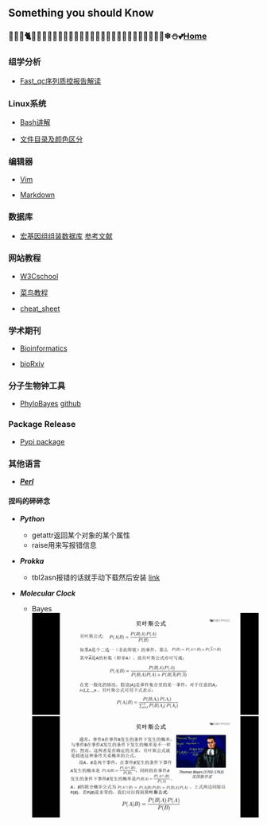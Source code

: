 ## Something you should Know

### 🐸🦄🐾🐈🐇🐬🐠🦉🎈🎊🎀🎀🎀🎄🧸🍕🍟🍙🍤🍨🍧🍦🍰🧁🍬🍓🍄🌸🍀❄⛄💕[Home](https://runjiaji.github.io/blog/)

### 组学分析
- [Fast_qc序列质控报告解读](https://www.jianshu.com/p/a1eb03d63083)

### Linux系统
- [Bash讲解](https://wangdoc.com/bash/intro.html)

- [文件目录及颜色区分](https://blog.csdn.net/superhoy/article/details/52611452)

### 编辑器
- [Vim](https://www.vpser.net/manage/vi.html)

- [Markdown](https://markdown.com.cn/)

### 数据库
- [宏基因组组装数据库](https://genome.jgi.doe.gov/GEMs)   [参考文献](https://escholarship.org/content/qt42k112z2/qt42k112z2.pdf)

### 网站教程
- [W3Cschool](https://www.w3schools.com/)

- [菜鸟教程](https://www.runoob.com/)

- [cheat_sheet](https://simplecheatsheet.com/)

### 学术期刊
- [Bioinformatics](https://academic.oup.com/bioinformatics/)

- [bioRxiv](https://www.biorxiv.org/)

### 分子生物钟工具
- [PhyloBayes](https://hpc.nih.gov/apps/PhyloBayes.html#doc)   [github](https://github.com/bayesiancook/phylobayes/)

### Package Release
- [Pypi package](https://packaging.python.org/tutorials/packaging-projects/)

### 其他语言
- [***Perl***](https://www.perl.org/)

#### 捏吗的碎碎念
- ***Python***
  - getattr返回某个对象的某个属性
  - raise用来写报错信息

- ***Prokka***
  - tbl2asn报错的话就手动下载然后安装 [link](https://www.ncbi.nlm.nih.gov/genbank/tbl2asn2/)

- ***Molecular Clock***
  - Bayes
    ![Bayes Formula1](https://raw.githubusercontent.com/RunJiaJi/blog/main/Beyes_Formula1.jpg)
    ![Bayes_Formula2](https://raw.githubusercontent.com/RunJiaJi/blog/main/Beyes_Formula2.jpg)
